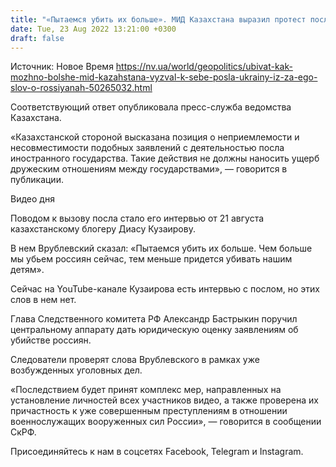 ```yaml
---
title: "«Пытаемся убить их больше». МИД Казахстана выразил протест послу Украины из-за заявления о россиянах"
date: Tue, 23 Aug 2022 13:21:00 +0300
draft: false
---
```

Источник: Новое Время https://nv.ua/world/geopolitics/ubivat-kak-mozhno-bolshe-mid-kazahstana-vyzval-k-sebe-posla-ukrainy-iz-za-ego-slov-o-rossiyanah-50265032.html


Соответствующий ответ опубликовала пресс-служба ведомства Казахстана.

«Казахстанской стороной высказана позиция о неприемлемости и несовместимости подобных заявлений с деятельностью посла иностранного государства. Такие действия не должны наносить ущерб дружеским отношениям между государствами», — говорится в публикации.

 Видео дня   

Поводом к вызову посла стало его интервью от 21 августа казахстанскому блогеру Диасу Кузаирову.

В нем Врублевский сказал: «Пытаемся убить их больше. Чем больше мы убьем россиян сейчас, тем меньше придется убивать нашим детям».

Сейчас на YouTube-канале Кузаирова есть интервью с послом, но этих слов в нем нет.

Глава Следственного комитета РФ Александр Бастрыкин поручил центральному аппарату дать юридическую оценку заявлениям об убийстве россиян.

Следователи проверят слова Врублевского в рамках уже возбужденных уголовных дел.

«Последствием будет принят комплекс мер, направленных на установление личностей всех участников видео, а также проверена их причастность к уже совершенным преступлениям в отношении военнослужащих вооруженных сил России», — говорится в сообщении СкРФ.

Присоединяйтесь к нам в соцсетях Facebook, Telegram и Instagram.
